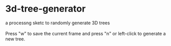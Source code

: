 # 3d-tree-generator
a processng sketc to randomly generate 3D trees<br>
<br>
Press "w" to save the current frame and press "n" or left-click to generate a new tree.
